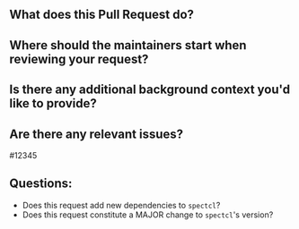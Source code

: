 ## What does this Pull Request do?

## Where should the maintainers start when reviewing your request?

## Is there any additional background context you'd like to provide?

## Are there any relevant issues?
#12345

## Questions:
- Does this request add new dependencies to `spectcl`?
- Does this request constitute a MAJOR change to `spectcl`'s version?
